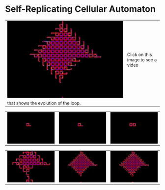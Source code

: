 # Self-Replicating Cellular Automaton




| | |
| --- | --- |
| [![Watch the video](https://github.com/AndreiSerbanescu/Self-replicating-cellular-automaton/blob/master/images/loop.jpeg)](https://youtu.be/0AbS0XiSx0Q) |  Click on this image to see a video
that shows the evolution of the loop. |




|  |  |  |
|---|---| ---|
|![Screenshot5](https://github.com/AndreiSerbanescu/Self-replicating-cellular-automaton/blob/master/screenshots/screenshot0016.jpg) |  ![Screenshot3](https://github.com/AndreiSerbanescu/Self-replicating-cellular-automaton/blob/master/screenshots/screenshot0016.jpg)|  ![Screenshot2](https://github.com/AndreiSerbanescu/Self-replicating-cellular-automaton/blob/master/screenshots/screenshot0130.jpg)|


|  |  |  |
|---|---| ---|
|![Screenshot5](https://github.com/AndreiSerbanescu/Self-replicating-cellular-automaton/blob/master/screenshots/screenshot0808.jpg) |  ![Screenshot3](https://github.com/AndreiSerbanescu/Self-replicating-cellular-automaton/blob/master/screenshots/loop0265.jpg)|  ![Screenshot2](https://github.com/AndreiSerbanescu/Self-replicating-cellular-automaton/blob/master/screenshots/loop0269.jpg)|
